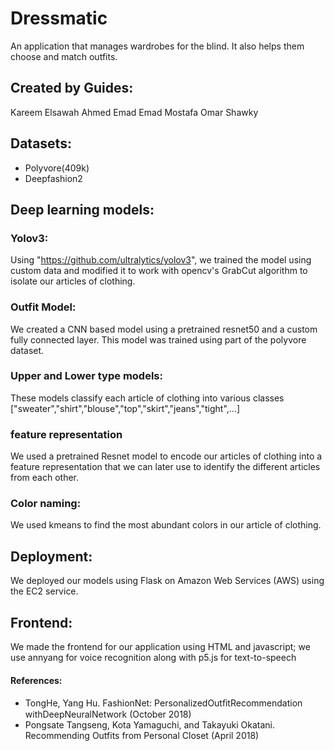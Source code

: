 # Dressmatic
An application that manages wardrobes for the blind. It also helps them choose and match outfits.
## Created by Guides:
Kareem Elsawah
Ahmed Emad
Emad Mostafa
Omar Shawky

## Datasets:
* Polyvore(409k)
* Deepfashion2

## Deep learning models:
### Yolov3:
Using "https://github.com/ultralytics/yolov3", we trained the model using custom data and modified it to work with opencv's GrabCut algorithm to isolate our articles of clothing.

### Outfit Model:
We created a CNN based model using a pretrained resnet50 and a custom fully connected layer. This model was trained using part of the polyvore dataset.

### Upper and Lower type models:
These models classify each article of clothing into various classes ["sweater","shirt","blouse","top","skirt","jeans","tight",...]

### feature representation
We used a pretrained Resnet model to encode our articles of clothing into a feature representation that we can later use to identify the different articles from each other.

### Color naming:
We used kmeans to find the most abundant colors in our article of clothing.

## Deployment:
We deployed our models using Flask on Amazon Web Services (AWS) using the EC2 service.

## Frontend:
We made the frontend for our application using HTML and javascript; we use annyang for voice recognition along with p5.js for text-to-speech


#### References:
* TongHe, Yang Hu. FashionNet: PersonalizedOutﬁtRecommendation withDeepNeuralNetwork (October 2018)
* Pongsate Tangseng, Kota Yamaguchi, and Takayuki Okatani. Recommending Outfits from Personal Closet (April 2018)
